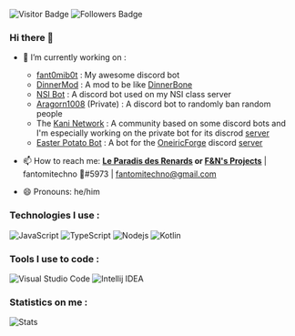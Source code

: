 
![Visitor Badge](https://visitor-badge.laobi.icu/badge?page_id=fantomitechno&title=Visitors)
![Followers Badge](https://img.shields.io/github/followers/fantomitechno?label=Followers)

### Hi there 👋
- 🔭 I’m currently working on :
  - [fant0mib0t](https://github.com/fantomitechno/fant0mib0t) : My awesome discord bot
  - [DinnerMod](https://github.com/fantomitechno/DinnerMod) : A mod to be like [DinnerBone](https://twitter.com/Dinnerbone/status/1437476580524281857/photo/1)
  - [NSI Bot](https://github.com/fantomitechno/NSI-Bot) : A discord bot used on my NSI class server
  - [Aragorn1008](https://sh.fantomitechno.ovh/aragorn) (Private) : A discord bot to randomly ban random people
  - The [Kani Network](https://github.com/KaniNetwork) : A community based on some discord bots and I'm especially working on the private bot for its discrod [server](https://discord.gg/6pnDcSs)
  - [Easter Potato Bot](https://github.com/OneiricForge/Easter-Potato-Bot) : A bot for the [OneiricForge](https://github.com/OneiricForge) discord [server](https://discord.gg/GT2drck)

- 📫 How to reach me: **[Le Paradis des Renards](https://discord.gg/UrdgdjvxrX) or [F&N's Projects](http://fandnprojects.ovh)** | fantomitechno 🦊#5973 | fantomitechno@gmail.com
- 😄 Pronouns: he/him


### Technologies I use :

![JavaScript](https://img.shields.io/badge/JavaScript-black?style=flat-square&logo=javascript)
![TypeScript](https://img.shields.io/badge/TypeScript-black?style=flat-square&logo=typescript&logoColor=3178C6)
![Nodejs](https://img.shields.io/badge/Nodejs-black?style=flat-square&logo=node.js)
![Kotlin](https://img.shields.io/badge/Kotlin-black?style=flat-square&logo=kotlin)

### Tools I use to code : 

![Visual Studio Code](https://img.shields.io/badge/VisualStudioCode-black?style=flat-square&logo=visual-studio-code)
![Intellij IDEA](https://img.shields.io/badge/Intelij%20IDEA-black?style=flat-square&logo=intellijidea)

### Statistics on me :

![Stats](https://github-readme-stats.vercel.app/api/top-langs/?username=fantomitechno&layout=compact&theme=outrun)
